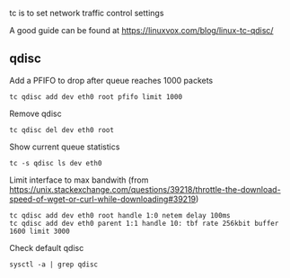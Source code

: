 tc is to set network traffic control settings

A good guide can be found at https://linuxvox.com/blog/linux-tc-qdisc/

## qdisc

Add a PFIFO to drop after queue reaches 1000 packets

    tc qdisc add dev eth0 root pfifo limit 1000

Remove qdisc

    tc qdisc del dev eth0 root

Show current queue statistics

    tc -s qdisc ls dev eth0

Limit interface to max bandwith (from https://unix.stackexchange.com/questions/39218/throttle-the-download-speed-of-wget-or-curl-while-downloading#39219)

    tc qdisc add dev eth0 root handle 1:0 netem delay 100ms
    tc qdisc add dev eth0 parent 1:1 handle 10: tbf rate 256kbit buffer 1600 limit 3000

Check default qdisc

    sysctl -a | grep qdisc
